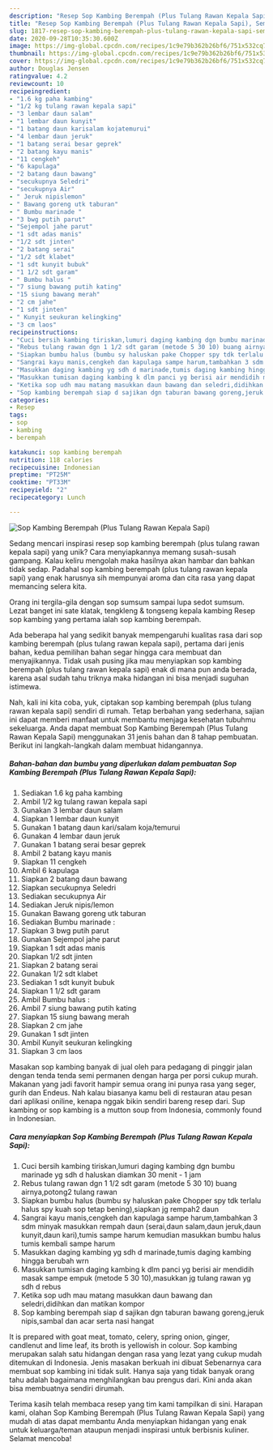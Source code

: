 ```yaml
---
description: "Resep Sop Kambing Berempah (Plus Tulang Rawan Kepala Sapi), Sempurna"
title: "Resep Sop Kambing Berempah (Plus Tulang Rawan Kepala Sapi), Sempurna"
slug: 1817-resep-sop-kambing-berempah-plus-tulang-rawan-kepala-sapi-sempurna
date: 2020-09-28T10:35:30.600Z
image: https://img-global.cpcdn.com/recipes/1c9e79b362b26bf6/751x532cq70/sop-kambing-berempah-plus-tulang-rawan-kepala-sapi-foto-resep-utama.jpg
thumbnail: https://img-global.cpcdn.com/recipes/1c9e79b362b26bf6/751x532cq70/sop-kambing-berempah-plus-tulang-rawan-kepala-sapi-foto-resep-utama.jpg
cover: https://img-global.cpcdn.com/recipes/1c9e79b362b26bf6/751x532cq70/sop-kambing-berempah-plus-tulang-rawan-kepala-sapi-foto-resep-utama.jpg
author: Douglas Jensen
ratingvalue: 4.2
reviewcount: 10
recipeingredient:
- "1.6 kg paha kambing"
- "1/2 kg tulang rawan kepala sapi"
- "3 lembar daun salam"
- "1 lembar daun kunyit"
- "1 batang daun karisalam kojatemurui"
- "4 lembar daun jeruk"
- "1 batang serai besar geprek"
- "2 batang kayu manis"
- "11 cengkeh"
- "6 kapulaga"
- "2 batang daun bawang"
- "secukupnya Seledri"
- "secukupnya Air"
- " Jeruk nipislemon"
- " Bawang goreng utk taburan"
- " Bumbu marinade "
- "3 bwg putih parut"
- "Sejempol jahe parut"
- "1 sdt adas manis"
- "1/2 sdt jinten"
- "2 batang serai"
- "1/2 sdt klabet"
- "1 sdt kunyit bubuk"
- "1 1/2 sdt garam"
- " Bumbu halus "
- "7 siung bawang putih kating"
- "15 siung bawang merah"
- "2 cm jahe"
- "1 sdt jinten"
- " Kunyit seukuran kelingking"
- "3 cm laos"
recipeinstructions:
- "Cuci bersih kambing tiriskan,lumuri daging kambing dgn bumbu marinade yg sdh d haluskan diamkan 30 menit - 1 jam"
- "Rebus tulang rawan dgn 1 1/2 sdt garam (metode 5 30 10) buang airnya,potong2 tulang rawan"
- "Siapkan bumbu halus (bumbu sy haluskan pake Chopper spy tdk terlalu halus spy kuah sop tetap bening),siapkan jg rempah2 daun"
- "Sangrai kayu manis,cengkeh dan kapulaga sampe harum,tambahkan 3 sdm minyak masukkan rempah daun (serai,daun salam,daun jeruk,daun kunyit,daun kari),tumis sampe harum kemudian masukkan bumbu halus tumis kembali sampe harum"
- "Masukkan daging kambing yg sdh d marinade,tumis daging kambing hingga berubah wrn"
- "Masukkan tumisan daging kambing k dlm panci yg berisi air mendidih masak sampe empuk (metode 5 30 10),masukkan jg tulang rawan yg sdh d rebus"
- "Ketika sop udh mau matang masukkan daun bawang dan seledri,didihkan dan matikan kompor"
- "Sop kambing berempah siap d sajikan dgn taburan bawang goreng,jeruk nipis,sambal dan acar serta nasi hangat"
categories:
- Resep
tags:
- sop
- kambing
- berempah

katakunci: sop kambing berempah 
nutrition: 118 calories
recipecuisine: Indonesian
preptime: "PT25M"
cooktime: "PT33M"
recipeyield: "2"
recipecategory: Lunch

---
```



![Sop Kambing Berempah (Plus Tulang Rawan Kepala Sapi)](https://img-global.cpcdn.com/recipes/1c9e79b362b26bf6/751x532cq70/sop-kambing-berempah-plus-tulang-rawan-kepala-sapi-foto-resep-utama.jpg)

Sedang mencari inspirasi resep sop kambing berempah (plus tulang rawan kepala sapi) yang unik? Cara menyiapkannya memang susah-susah gampang. Kalau keliru mengolah maka hasilnya akan hambar dan bahkan tidak sedap. Padahal sop kambing berempah (plus tulang rawan kepala sapi) yang enak harusnya sih mempunyai aroma dan cita rasa yang dapat memancing selera kita.

Orang ini tergila-gila dengan sop sumsum sampai lupa sedot sumsum. Lezat banget ini sate klatak, tengkleng &amp; tongseng kepala kambing Resep sop kambing yang pertama ialah sop kambing berempah.

Ada beberapa hal yang sedikit banyak mempengaruhi kualitas rasa dari sop kambing berempah (plus tulang rawan kepala sapi), pertama dari jenis bahan, kedua pemilihan bahan segar hingga cara membuat dan menyajikannya. Tidak usah pusing jika mau menyiapkan sop kambing berempah (plus tulang rawan kepala sapi) enak di mana pun anda berada, karena asal sudah tahu triknya maka hidangan ini bisa menjadi suguhan istimewa.


Nah, kali ini kita coba, yuk, ciptakan sop kambing berempah (plus tulang rawan kepala sapi) sendiri di rumah. Tetap berbahan yang sederhana, sajian ini dapat memberi manfaat untuk membantu menjaga kesehatan tubuhmu sekeluarga. Anda dapat membuat Sop Kambing Berempah (Plus Tulang Rawan Kepala Sapi) menggunakan 31 jenis bahan dan 8 tahap pembuatan. Berikut ini langkah-langkah dalam membuat hidangannya.

<!--inarticleads1-->

##### Bahan-bahan dan bumbu yang diperlukan dalam pembuatan Sop Kambing Berempah (Plus Tulang Rawan Kepala Sapi):

1. Sediakan 1.6 kg paha kambing
1. Ambil 1/2 kg tulang rawan kepala sapi
1. Gunakan 3 lembar daun salam
1. Siapkan 1 lembar daun kunyit
1. Gunakan 1 batang daun kari/salam koja/temurui
1. Gunakan 4 lembar daun jeruk
1. Gunakan 1 batang serai besar geprek
1. Ambil 2 batang kayu manis
1. Siapkan 11 cengkeh
1. Ambil 6 kapulaga
1. Siapkan 2 batang daun bawang
1. Siapkan secukupnya Seledri
1. Sediakan secukupnya Air
1. Sediakan  Jeruk nipis/lemon
1. Gunakan  Bawang goreng utk taburan
1. Sediakan  Bumbu marinade :
1. Siapkan 3 bwg putih parut
1. Gunakan Sejempol jahe parut
1. Siapkan 1 sdt adas manis
1. Siapkan 1/2 sdt jinten
1. Siapkan 2 batang serai
1. Gunakan 1/2 sdt klabet
1. Sediakan 1 sdt kunyit bubuk
1. Siapkan 1 1/2 sdt garam
1. Ambil  Bumbu halus :
1. Ambil 7 siung bawang putih kating
1. Siapkan 15 siung bawang merah
1. Siapkan 2 cm jahe
1. Gunakan 1 sdt jinten
1. Ambil  Kunyit seukuran kelingking
1. Siapkan 3 cm laos


Masakan sop kambing banyak di jual oleh para pedagang di pinggir jalan dengan tenda tenda semi permanen dengan harga per porsi cukup murah. Makanan yang jadi favorit hampir semua orang ini punya rasa yang seger, gurih dan Endeus. Nah kalau biasanya kamu beli di restauran atau pesan dari aplikasi oniline, kenapa nggak bikin sendiri bareng resep dari. Sup kambing or sop kambing is a mutton soup from Indonesia, commonly found in Indonesian. 

<!--inarticleads2-->

##### Cara menyiapkan Sop Kambing Berempah (Plus Tulang Rawan Kepala Sapi):

1. Cuci bersih kambing tiriskan,lumuri daging kambing dgn bumbu marinade yg sdh d haluskan diamkan 30 menit - 1 jam
1. Rebus tulang rawan dgn 1 1/2 sdt garam (metode 5 30 10) buang airnya,potong2 tulang rawan
1. Siapkan bumbu halus (bumbu sy haluskan pake Chopper spy tdk terlalu halus spy kuah sop tetap bening),siapkan jg rempah2 daun
1. Sangrai kayu manis,cengkeh dan kapulaga sampe harum,tambahkan 3 sdm minyak masukkan rempah daun (serai,daun salam,daun jeruk,daun kunyit,daun kari),tumis sampe harum kemudian masukkan bumbu halus tumis kembali sampe harum
1. Masukkan daging kambing yg sdh d marinade,tumis daging kambing hingga berubah wrn
1. Masukkan tumisan daging kambing k dlm panci yg berisi air mendidih masak sampe empuk (metode 5 30 10),masukkan jg tulang rawan yg sdh d rebus
1. Ketika sop udh mau matang masukkan daun bawang dan seledri,didihkan dan matikan kompor
1. Sop kambing berempah siap d sajikan dgn taburan bawang goreng,jeruk nipis,sambal dan acar serta nasi hangat


It is prepared with goat meat, tomato, celery, spring onion, ginger, candlenut and lime leaf, its broth is yellowish in colour. Sop kambing merupakan salah satu hidangan dengan rasa yang lezat yang cukup mudah ditemukan di Indonesia. Jenis masakan berkuah ini dibuat Sebenarnya cara membuat sop kambing ini tidak sulit. Hanya saja yang tidak banyak orang tahu adalah bagaimana menghilangkan bau prengus dari. Kini anda akan bisa membuatnya sendiri dirumah. 

Terima kasih telah membaca resep yang tim kami tampilkan di sini. Harapan kami, olahan Sop Kambing Berempah (Plus Tulang Rawan Kepala Sapi) yang mudah di atas dapat membantu Anda menyiapkan hidangan yang enak untuk keluarga/teman ataupun menjadi inspirasi untuk berbisnis kuliner. Selamat mencoba!
